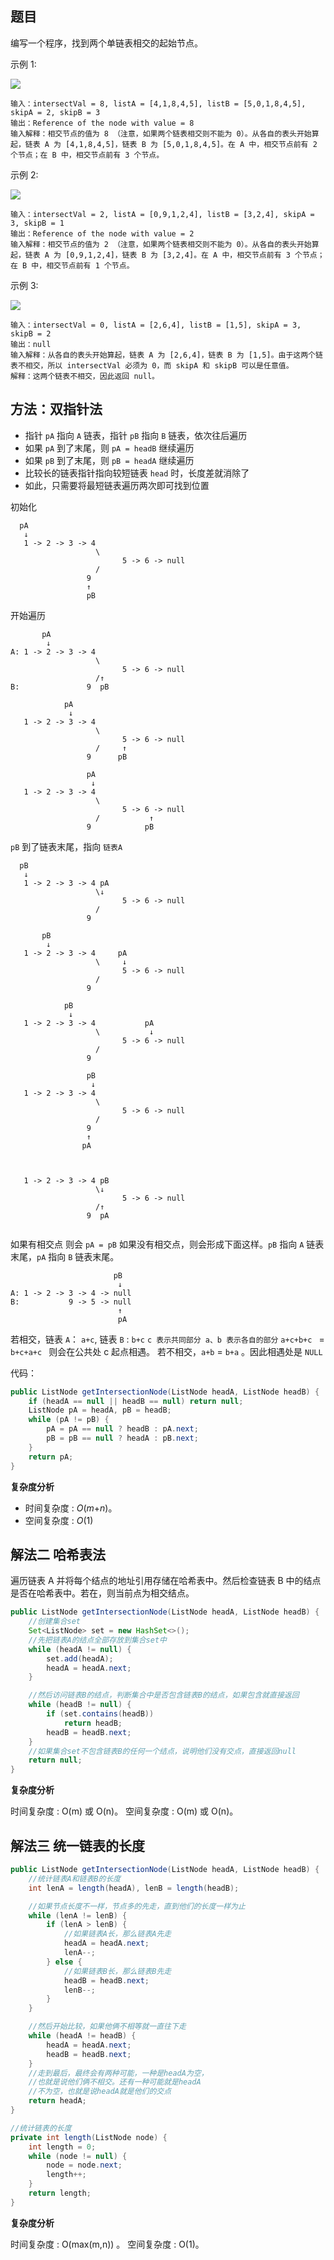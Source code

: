 ## 题目

编写一个程序，找到两个单链表相交的起始节点。

示例 1:

![](https://assets.leetcode-cn.com/aliyun-lc-upload/uploads/2018/12/14/160_statement.png)

```
输入：intersectVal = 8, listA = [4,1,8,4,5], listB = [5,0,1,8,4,5], skipA = 2, skipB = 3
输出：Reference of the node with value = 8
输入解释：相交节点的值为 8 （注意，如果两个链表相交则不能为 0）。从各自的表头开始算起，链表 A 为 [4,1,8,4,5]，链表 B 为 [5,0,1,8,4,5]。在 A 中，相交节点前有 2 个节点；在 B 中，相交节点前有 3 个节点。

```

示例 2:

![](https://assets.leetcode.com/uploads/2018/12/13/160_example_2.png)

```
输入：intersectVal = 2, listA = [0,9,1,2,4], listB = [3,2,4], skipA = 3, skipB = 1
输出：Reference of the node with value = 2
输入解释：相交节点的值为 2 （注意，如果两个链表相交则不能为 0）。从各自的表头开始算起，链表 A 为 [0,9,1,2,4]，链表 B 为 [3,2,4]。在 A 中，相交节点前有 3 个节点；在 B 中，相交节点前有 1 个节点。

```

示例 3:

![](https://assets.leetcode.com/uploads/2018/12/13/160_example_3.png)

```
输入：intersectVal = 0, listA = [2,6,4], listB = [1,5], skipA = 3, skipB = 2
输出：null
输入解释：从各自的表头开始算起，链表 A 为 [2,6,4]，链表 B 为 [1,5]。由于这两个链表不相交，所以 intersectVal 必须为 0，而 skipA 和 skipB 可以是任意值。
解释：这两个链表不相交，因此返回 null。

```



## 方法：双指针法

- 指针 `pA` 指向 `A` 链表，指针 `pB` 指向 `B` 链表，依次往后遍历
- 如果 `pA` 到了末尾，则 `pA = headB` 继续遍历
- 如果 `pB` 到了末尾，则 `pB = headA` 继续遍历
- 比较长的链表指针指向较短链表 `head`  时，长度差就消除了
- 如此，只需要将最短链表遍历两次即可找到位置

初始化

```
  pA
   ↓
   1 -> 2 -> 3 -> 4
                   \
  				         5 -> 6 -> null
                   /
                 9			
                 ↑
                 pB
```

开始遍历

```
       pA
        ↓
A: 1 -> 2 -> 3 -> 4
                   \
  				         5 -> 6 -> null
                   /↑
B:               9	pB	
                 
            pA
             ↓
   1 -> 2 -> 3 -> 4
                   \
  				         5 -> 6 -> null
                   /     ↑
                 9	    pB	          
                 
                 pA
                  ↓
   1 -> 2 -> 3 -> 4
                   \
  				         5 -> 6 -> null
                   /           ↑
                 9	          pB	    
```

`pB` 到了链表末尾，指向 `链表A` 

```
  pB             
   ↓              
   1 -> 2 -> 3 -> 4 pA
                   \↓
  				         5 -> 6 -> null
                   /           
                 9	         	 

       pB             
        ↓              
   1 -> 2 -> 3 -> 4     pA
                   \     ↓
  				         5 -> 6 -> null
                   /           
                 9	   
                 
            pB             
             ↓              
   1 -> 2 -> 3 -> 4           pA
                   \           ↓
  				         5 -> 6 -> null
                   /           
                 9	   

                 pB             
                  ↓              
   1 -> 2 -> 3 -> 4           
                   \           
  				         5 -> 6 -> null
                   /           
                 9	
                 ↑
                pA

                             
                               
   1 -> 2 -> 3 -> 4 pB         
                   \↓           
  				         5 -> 6 -> null
                   /↑           
                 9	pA
                 
```

如果有相交点 则会 `pA = pB` 如果没有相交点，则会形成下面这样。`pB` 指向 `A` 链表末尾，`pA` 指向 `B`  链表末尾。

```
                       pB
                        ↓
A: 1 -> 2 -> 3 -> 4 -> null              
B:           9 -> 5 -> null
                        ↑
                        pA
```

若相交，链表 `A`： `a+c`, 链表 `B`  : `b+c`  `c 表示共同部分 a、b 表示各自的部分` 
`a+c+b+c ` = `b+c+a+c ` 则会在公共处 c 起点相遇。
若不相交，`a+b`  = `b+a` 。因此相遇处是 `NULL` 

代码：

```java
public ListNode getIntersectionNode(ListNode headA, ListNode headB) {
    if (headA == null || headB == null) return null;
    ListNode pA = headA, pB = headB;
    while (pA != pB) {
        pA = pA == null ? headB : pA.next;
        pB = pB == null ? headA : pB.next;
    }
    return pA;
}

```

**复杂度分析**

- 时间复杂度 : *O*(*m*+*n*)。
- 空间复杂度 : *O*(1)

## 解法二 哈希表法

遍历链表 A 并将每个结点的地址引用存储在哈希表中。然后检查链表 B 中的结点是否在哈希表中。若在，则当前点为相交结点。

```java
public ListNode getIntersectionNode(ListNode headA, ListNode headB) {
    //创建集合set
    Set<ListNode> set = new HashSet<>();
    //先把链表A的结点全部存放到集合set中
    while (headA != null) {
        set.add(headA);
        headA = headA.next;
    }

    //然后访问链表B的结点，判断集合中是否包含链表B的结点，如果包含就直接返回
    while (headB != null) {
        if (set.contains(headB))
            return headB;
        headB = headB.next;
    }
    //如果集合set不包含链表B的任何一个结点，说明他们没有交点，直接返回null
    return null;
}

```

**复杂度分析**

时间复杂度 : O(m) 或 O(n)。
空间复杂度 : O(m) 或 O(n)。

## 解法三 统一链表的长度

```java
public ListNode getIntersectionNode(ListNode headA, ListNode headB) {
    //统计链表A和链表B的长度
    int lenA = length(headA), lenB = length(headB);

    //如果节点长度不一样，节点多的先走，直到他们的长度一样为止
    while (lenA != lenB) {
        if (lenA > lenB) {
            //如果链表A长，那么链表A先走
            headA = headA.next;
            lenA--;
        } else {
            //如果链表B长，那么链表B先走
            headB = headB.next;
            lenB--;
        }
    }

    //然后开始比较，如果他俩不相等就一直往下走
    while (headA != headB) {
        headA = headA.next;
        headB = headB.next;
    }
    //走到最后，最终会有两种可能，一种是headA为空，
    //也就是说他们俩不相交。还有一种可能就是headA
    //不为空，也就是说headA就是他们的交点
    return headA;
}

//统计链表的长度
private int length(ListNode node) {
    int length = 0;
    while (node != null) {
        node = node.next;
        length++;
    }
    return length;
}

```

**复杂度分析**

时间复杂度 : O(max(m,n)) 。
空间复杂度 : O(1)。

